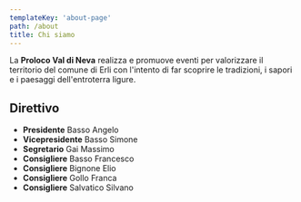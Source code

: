 ```yaml
---
templateKey: 'about-page'
path: /about
title: Chi siamo
---
```


La **Proloco Val di Neva** realizza e promuove eventi per valorizzare il territorio del comune di Erli con l'intento di far scoprire le tradizioni, i sapori e i paesaggi dell'entroterra ligure.

## Direttivo

- **Presidente** Basso Angelo
- **Vicepresidente** Basso Simone
- **Segretario** Gai Massimo
- **Consigliere** Basso Francesco
- **Consigliere** Bignone Elio
- **Consigliere** Gollo Franca
- **Consigliere** Salvatico Silvano